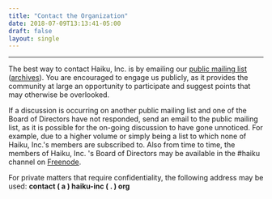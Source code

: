 ```yaml
---
title: "Contact the Organization"
date: 2018-07-09T13:13:41-05:00
draft: false
layout: single
---
```


----

The best way to contact Haiku, Inc. is by emailing our [public mailing list](https://www.freelists.org/list/haiku-inc) ([archives](https://www.freelists.org/archive/haiku-inc)). You are encouraged to engage us publicly, as it provides the community at large an opportunity to participate and suggest points that may otherwise be overlooked.

If a discussion is occurring on another public mailing list and one of the Board of Directors have not responded, send an email to the public mailing list, as it is possible for the on-going discussion to have gone unnoticed. For example, due to a higher volume or simply being a list to which none of Haiku, Inc.'s members are subscribed to. Also from time to time, the members of Haiku, Inc. 's Board of Directors may be available in the #haiku channel on [Freenode](https://freenode.net/). 

For private matters that require confidentiality, the following address may be used: **contact ( a ) haiku-inc ( . ) org**

